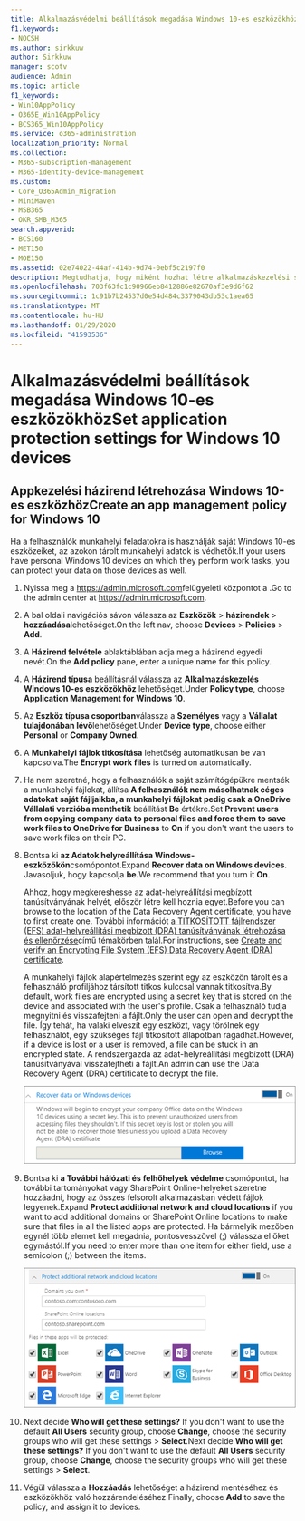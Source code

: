 ```yaml
---
title: Alkalmazásvédelmi beállítások megadása Windows 10-es eszközökhöz
f1.keywords:
- NOCSH
ms.author: sirkkuw
author: Sirkkuw
manager: scotv
audience: Admin
ms.topic: article
f1_keywords:
- Win10AppPolicy
- O365E_Win10AppPolicy
- BCS365_Win10AppPolicy
ms.service: o365-administration
localization_priority: Normal
ms.collection:
- M365-subscription-management
- M365-identity-device-management
ms.custom:
- Core_O365Admin_Migration
- MiniMaven
- MSB365
- OKR_SMB_M365
search.appverid:
- BCS160
- MET150
- MOE150
ms.assetid: 02e74022-44af-414b-9d74-0ebf5c2197f0
description: Megtudhatja, hogy miként hozhat létre alkalmazáskezelési szabályzatot, és hogyan védheti meg a munkahelyi fájlokat Windows 10-es eszközökön.
ms.openlocfilehash: 703f63fc1c90966eb8412886e82670af3e9d6f62
ms.sourcegitcommit: 1c91b7b24537d0e54d484c3379043db53c1aea65
ms.translationtype: MT
ms.contentlocale: hu-HU
ms.lasthandoff: 01/29/2020
ms.locfileid: "41593536"
---
```

# <a name="set-application-protection-settings-for-windows-10-devices"></a><span data-ttu-id="2aa25-103">Alkalmazásvédelmi beállítások megadása Windows 10-es eszközökhöz</span><span class="sxs-lookup"><span data-stu-id="2aa25-103">Set application protection settings for Windows 10 devices</span></span>

## <a name="create-an-app-management-policy-for-windows-10"></a><span data-ttu-id="2aa25-104">Appkezelési házirend létrehozása Windows 10-es eszközhöz</span><span class="sxs-lookup"><span data-stu-id="2aa25-104">Create an app management policy for Windows 10</span></span>

<span data-ttu-id="2aa25-105">Ha a felhasználók munkahelyi feladatokra is használják saját Windows 10-es eszközeiket, az azokon tárolt munkahelyi adatok is védhetők.</span><span class="sxs-lookup"><span data-stu-id="2aa25-105">If your users have personal Windows 10 devices on which they perform work tasks, you can protect your data on those devices as well.</span></span>
  
1. <span data-ttu-id="2aa25-106">Nyissa meg a <a href="https://go.microsoft.com/fwlink/p/?linkid=837890" target="_blank">https://admin.microsoft.com</a>felügyeleti központot a .</span><span class="sxs-lookup"><span data-stu-id="2aa25-106">Go to the admin center at <a href="https://go.microsoft.com/fwlink/p/?linkid=837890" target="_blank">https://admin.microsoft.com</a>.</span></span> 
    
2. <span data-ttu-id="2aa25-107">A bal oldali navigációs sávon válassza az **Eszközök** \> **házirendek** \> **hozzáadása**lehetőséget.</span><span class="sxs-lookup"><span data-stu-id="2aa25-107">On the left nav, choose **Devices** \> **Policies** \> **Add**.</span></span>

3. <span data-ttu-id="2aa25-108">A **Házirend felvétele** ablaktáblában adja meg a házirend egyedi nevét.</span><span class="sxs-lookup"><span data-stu-id="2aa25-108">On the **Add policy** pane, enter a unique name for this policy.</span></span> 
    
4. <span data-ttu-id="2aa25-109">A **Házirend típusa** beállításnál válassza az **Alkalmazáskezelés Windows 10-es eszközökhöz** lehetőséget.</span><span class="sxs-lookup"><span data-stu-id="2aa25-109">Under **Policy type**, choose **Application Management for Windows 10**.</span></span>
    
5. <span data-ttu-id="2aa25-110">Az **Eszköz típusa csoportban**válassza a **Személyes** vagy a **Vállalat tulajdonában lévő**lehetőséget.</span><span class="sxs-lookup"><span data-stu-id="2aa25-110">Under **Device type**, choose either **Personal** or **Company Owned**.</span></span>
    
6. <span data-ttu-id="2aa25-111">A **Munkahelyi fájlok titkosítása** lehetőség automatikusan be van kapcsolva.</span><span class="sxs-lookup"><span data-stu-id="2aa25-111">The **Encrypt work files** is turned on automatically.</span></span> 
    
7. <span data-ttu-id="2aa25-112">Ha nem szeretné, hogy a felhasználók a saját számítógépükre mentsék a munkahelyi fájlokat, állítsa **A felhasználók nem másolhatnak céges adatokat saját fájljaikba, a munkahelyi fájlokat pedig csak a OneDrive Vállalati verzióba menthetik** beállítást **Be** értékre.</span><span class="sxs-lookup"><span data-stu-id="2aa25-112">Set **Prevent users from copying company data to personal files and force them to save work files to OneDrive for Business** to **On** if you don't want the users to save work files on their PC.</span></span> 
    
9. <span data-ttu-id="2aa25-113">Bontsa ki **az Adatok helyreállítása Windows-eszközökön**csomópontot.</span><span class="sxs-lookup"><span data-stu-id="2aa25-113">Expand **Recover data on Windows devices**.</span></span> <span data-ttu-id="2aa25-114">Javasoljuk, hogy kapcsolja **be.**</span><span class="sxs-lookup"><span data-stu-id="2aa25-114">We recommend that you turn it **On**.</span></span>
    
    <span data-ttu-id="2aa25-115">Ahhoz, hogy megkereshesse az adat-helyreállítási megbízott tanúsítványának helyét, először létre kell hoznia egyet.</span><span class="sxs-lookup"><span data-stu-id="2aa25-115">Before you can browse to the location of the Data Recovery Agent certificate, you have to first create one.</span></span> <span data-ttu-id="2aa25-116">További információt [a TITKOSÍTOTT fájlrendszer (EFS) adat-helyreállítási megbízott (DRA) tanúsítványának létrehozása és ellenőrzése](https://go.microsoft.com/fwlink/p/?linkid=853700)című témakörben talál.</span><span class="sxs-lookup"><span data-stu-id="2aa25-116">For instructions, see [Create and verify an Encrypting File System (EFS) Data Recovery Agent (DRA) certificate](https://go.microsoft.com/fwlink/p/?linkid=853700).</span></span>
    
    <span data-ttu-id="2aa25-117">A munkahelyi fájlok alapértelmezés szerint egy az eszközön tárolt és a felhasználó profiljához társított titkos kulccsal vannak titkosítva.</span><span class="sxs-lookup"><span data-stu-id="2aa25-117">By default, work files are encrypted using a secret key that is stored on the device and associated with the user's profile.</span></span> <span data-ttu-id="2aa25-118">Csak a felhasználó tudja megnyitni és visszafejteni a fájlt.</span><span class="sxs-lookup"><span data-stu-id="2aa25-118">Only the user can open and decrypt the file.</span></span> <span data-ttu-id="2aa25-119">Így tehát, ha valaki elveszít egy eszközt, vagy törölnek egy felhasználót, egy szükséges fájl titkosított állapotban ragadhat.</span><span class="sxs-lookup"><span data-stu-id="2aa25-119">However, if a device is lost or a user is removed, a file can be stuck in an encrypted state.</span></span> <span data-ttu-id="2aa25-120">A rendszergazda az adat-helyreállítási megbízott (DRA) tanúsítványával visszafejtheti a fájlt.</span><span class="sxs-lookup"><span data-stu-id="2aa25-120">An admin can use the Data Recovery Agent (DRA) certificate to decrypt the file.</span></span>
    
    ![Browse to Data Recovery Agent certificate.](media/7d7d664f-b72f-4293-a3e7-d0fa7371366c.png)
  
10. <span data-ttu-id="2aa25-122">Bontsa ki **a További hálózati és felhőhelyek védelme** csomópontot, ha további tartományokat vagy SharePoint Online-helyeket szeretne hozzáadni, hogy az összes felsorolt alkalmazásban védett fájlok legyenek.</span><span class="sxs-lookup"><span data-stu-id="2aa25-122">Expand **Protect additional network and cloud locations** if you want to add additional domains or SharePoint Online locations to make sure that files in all the listed apps are protected.</span></span> <span data-ttu-id="2aa25-123">Ha bármelyik mezőben egynél több elemet kell megadnia, pontosvesszővel (;) válassza el őket egymástól.</span><span class="sxs-lookup"><span data-stu-id="2aa25-123">If you need to enter more than one item for either field, use a semicolon (;) between the items.</span></span>
    
    ![Expand Protect additional network and cloud locations, and enter domains or SharePoint Online sites you own.](media/7afaa0c7-ba53-456d-8c61-312c45e09625.png)
  
11. <span data-ttu-id="2aa25-p105">Next decide **Who will get these settings?** If you don't want to use the default **All Users** security group, choose **Change**, choose the security groups who will get these settings \> **Select**.</span><span class="sxs-lookup"><span data-stu-id="2aa25-p105">Next decide **Who will get these settings?** If you don't want to use the default **All Users** security group, choose **Change**, choose the security groups who will get these settings \> **Select**.</span></span>
    
12. <span data-ttu-id="2aa25-127">Végül válassza a **Hozzáadás** lehetőséget a házirend mentéséhez és eszközökhöz való hozzárendeléséhez.</span><span class="sxs-lookup"><span data-stu-id="2aa25-127">Finally, choose **Add** to save the policy, and assign it to devices.</span></span> 